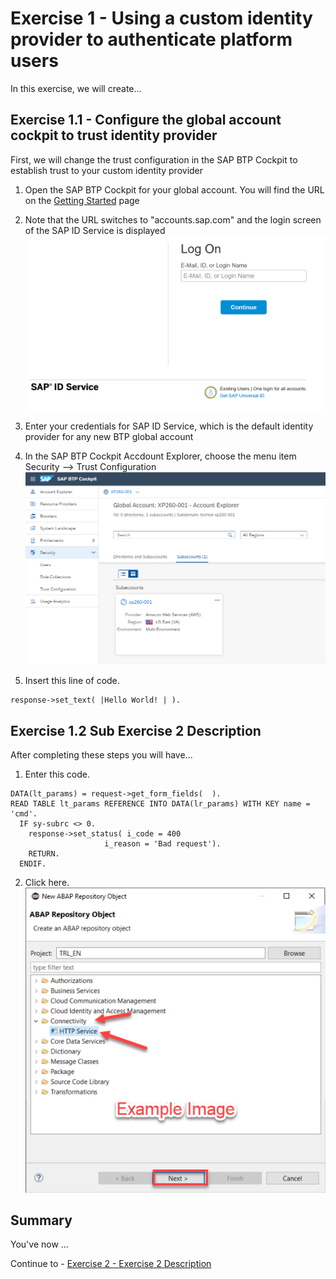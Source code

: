 # Exercise 1 - Using a custom identity provider to authenticate platform users

In this exercise, we will create...

## Exercise 1.1 - Configure the global account cockpit to trust identity provider

First, we will change the trust configuration in the SAP BTP Cockpit to establish trust to your custom identity provider

1. Open the SAP BTP Cockpit for your global account. You will find the URL on the [Getting Started](/exercises/ex0) page

2. Note that the URL switches to "accounts.sap.com" and the login screen of the SAP ID Service is displayed
<br>![](/exercises/ex1/images/SAP_ID_Service.png)

3. Enter your credentials for SAP ID Service, which is the default identity provider for any new BTP global account

4. In the SAP BTP Cockpit Accdount Explorer, choose the menu item Security --> Trust Configuration
<br>![](/exercises/ex1/images/SAP_BTP_Cockpit_Account_Explorer.png)

2.	Insert this line of code.
```abap
response->set_text( |Hello World! | ). 
```



## Exercise 1.2 Sub Exercise 2 Description

After completing these steps you will have...

1.	Enter this code.
```abap
DATA(lt_params) = request->get_form_fields(  ).
READ TABLE lt_params REFERENCE INTO DATA(lr_params) WITH KEY name = 'cmd'.
  IF sy-subrc <> 0.
    response->set_status( i_code = 400
                     i_reason = 'Bad request').
    RETURN.
  ENDIF.

```

2.	Click here.
<br>![](/exercises/ex1/images/01_02_0010.png)


## Summary

You've now ...

Continue to - [Exercise 2 - Exercise 2 Description](../ex2/README.md)

